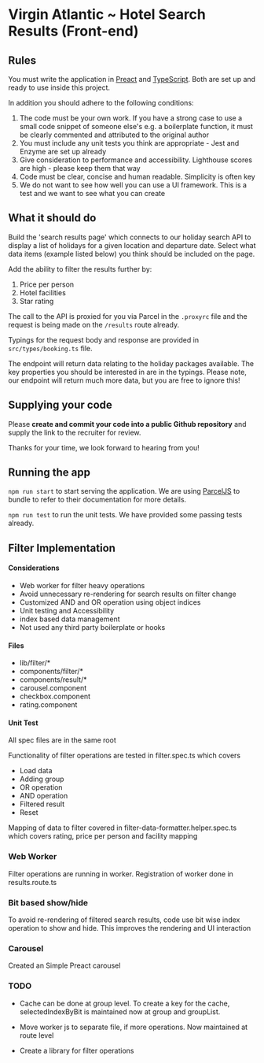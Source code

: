 # Virgin Atlantic ~ Hotel Search Results (Front-end)
## Rules
You must write the application in [Preact](https://preactjs.com/) and [TypeScript](https://www.typescriptlang.org/). Both are set up and ready to use inside this project.

In addition you should adhere to the following conditions:

1) The code must be your own work. If you have a strong case to use a small code snippet of someone else's e.g. a
boilerplate function, it must be clearly commented and attributed to the original author
1) You must include any unit tests you think are appropriate - Jest and Enzyme are set up already
1) Give consideration to performance and accessibility. Lighthouse scores are high - please keep them that way
1) Code must be clear, concise and human readable. Simplicity is often key
1) We do not want to see how well you can use a UI framework. This is a test and we want to see what you can create

## What it should do
Build the 'search results page' which connects to our holiday search API to display a list of holidays for a given location and departure date. Select what data items (example listed below) you think should be included on the page.

Add the ability to filter the results further by:

1) Price per person
1) Hotel facilities 
1) Star rating

The call to the API is proxied for you via Parcel in the `.proxyrc` file and the request is being made on the `/results` route already.

Typings for the request body and response are provided in `src/types/booking.ts` file.

The endpoint will return data relating to the holiday packages available. The key properties you should be interested in are in the typings.  Please note, our endpoint will return much more data, but you are free to ignore this!

## Supplying your code
Please **create and commit your code into a public Github repository** and supply the link to the recruiter for review.

Thanks for your time, we look forward to hearing from you!

## Running the app

`npm run start` to start serving the application. We are using [ParcelJS](https://parceljs.org/) to bundle to refer to their documentation for more details.

`npm run test` to run the unit tests. We have provided some passing tests already.


## Filter Implementation

#### Considerations
- Web worker for filter heavy operations
- Avoid unnecessary re-rendering for search results on filter change
- Customized AND and OR operation using object indices
- Unit testing and Accessibility
- index based data management
- Not used any third party boilerplate or hooks

#### Files

- lib/filter/*
- components/filter/*
- components/result/*
- carousel.component
- checkbox.component
- rating.component

#### Unit Test
All spec files are in the same root

Functionality of filter operations are tested in filter.spec.ts which covers 
- Load data
- Adding group
- OR operation
- AND operation
- Filtered result
- Reset

Mapping of data to filter covered in filter-data-formatter.helper.spec.ts which covers rating, price per person and facility mapping

### Web Worker

Filter operations are running in worker. 
Registration of worker done in results.route.ts

### Bit based show/hide
To avoid re-rendering of filtered search results, code use bit wise index operation to show and hide. This improves the rendering and UI interaction

### Carousel
Created an Simple Preact carousel


### TODO
- Cache can be done at group level. To create a key for the cache, selectedIndexByBit is maintained now at group and groupList.

- Move worker js to separate file, if more operations. Now maintained at route level

- Create a library for filter operations

